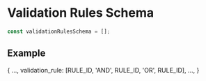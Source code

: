 # Validation Rules Schema

```javascript
const validationRulesSchema = [];
```

## Example

{
...,
validation_rule: [RULE_ID, 'AND', RULE_ID, 'OR', RULE_ID],
...,
}
